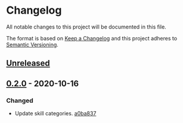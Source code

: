 # Changelog

All notable changes to this project will be documented in this file.

The format is based on [Keep a Changelog](http://keepachangelog.com/)
and this project adheres to [Semantic Versioning](http://semver.org/).

## [Unreleased](https://github.com/atomist-skills/update-leiningen-dependencies-skill/compare/0.2.0...HEAD)

## [0.2.0](https://github.com/atomist-skills/update-leiningen-dependencies-skill/tree/0.2.0) - 2020-10-16

### Changed

-   Update skill categories. [a0ba837](https://github.com/atomist-skills/update-leiningen-dependencies-skill/commit/a0ba8376ec1ce64f4b80b0f57bbc7c73e7209bae)
